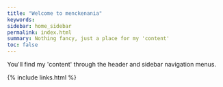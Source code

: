 ```yaml
---
title: "Welcome to menckenania"
keywords: 
sidebar: home_sidebar
permalink: index.html
summary: Nothing fancy, just a place for my 'content'
toc: false
---
```

<break></break>
You'll find my 'content' through the header and sidebar navigation menus.

{% include links.html %}
